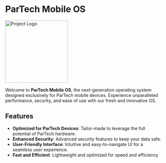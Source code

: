 # ParTech Mobile OS

</p><img src="https://github.com/yourusername/yourrepository/blob/main/logo.png" alt="Project Logo" width="200"/>


Welcome to **ParTech Mobile OS**, the next-generation operating system designed exclusively for ParTech mobile devices. Experience unparalleled performance, security, and ease of use with our fresh and innovative OS.

## Features

- **Optimized for ParTech Devices**: Tailor-made to leverage the full potential of ParTech hardware.
- **Enhanced Security**: Advanced security features to keep your data safe.
- **User-Friendly Interface**: Intuitive and easy-to-navigate UI for a seamless user experience.
- **Fast and Efficient**: Lightweight and optimized for speed and efficiency
